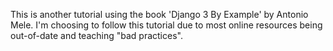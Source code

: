 This is another tutorial using the book 'Django 3 By Example' by Antonio Mele. I'm choosing to follow this tutorial due to most online resources being out-of-date and teaching "bad practices".
